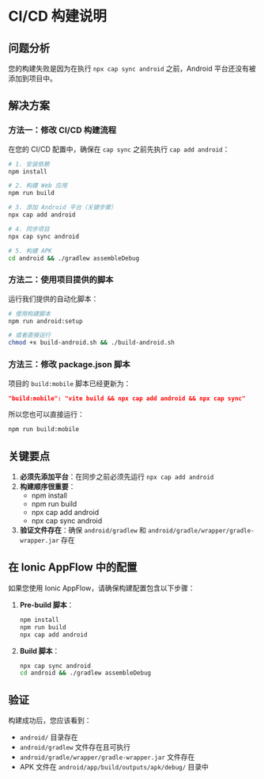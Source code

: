 # CI/CD 构建说明

## 问题分析

您的构建失败是因为在执行 `npx cap sync android` 之前，Android 平台还没有被添加到项目中。

## 解决方案

### 方法一：修改 CI/CD 构建流程

在您的 CI/CD 配置中，确保在 `cap sync` 之前先执行 `cap add android`：

```bash
# 1. 安装依赖
npm install

# 2. 构建 Web 应用
npm run build

# 3. 添加 Android 平台（关键步骤）
npx cap add android

# 4. 同步项目
npx cap sync android

# 5. 构建 APK
cd android && ./gradlew assembleDebug
```

### 方法二：使用项目提供的脚本

运行我们提供的自动化脚本：

```bash
# 使用构建脚本
npm run android:setup

# 或者直接运行
chmod +x build-android.sh && ./build-android.sh
```

### 方法三：修改 package.json 脚本

项目的 `build:mobile` 脚本已经更新为：

```json
"build:mobile": "vite build && npx cap add android && npx cap sync"
```

所以您也可以直接运行：

```bash
npm run build:mobile
```

## 关键要点

1. **必须先添加平台**：在同步之前必须先运行 `npx cap add android`
2. **构建顺序很重要**：
   - npm install
   - npm run build
   - npx cap add android
   - npx cap sync android
3. **验证文件存在**：确保 `android/gradlew` 和 `android/gradle/wrapper/gradle-wrapper.jar` 存在

## 在 Ionic AppFlow 中的配置

如果您使用 Ionic AppFlow，请确保构建配置包含以下步骤：

1. **Pre-build 脚本**：
   ```bash
   npm install
   npm run build
   npx cap add android
   ```

2. **Build 脚本**：
   ```bash
   npx cap sync android
   cd android && ./gradlew assembleDebug
   ```

## 验证

构建成功后，您应该看到：
- `android/` 目录存在
- `android/gradlew` 文件存在且可执行
- `android/gradle/wrapper/gradle-wrapper.jar` 文件存在
- APK 文件在 `android/app/build/outputs/apk/debug/` 目录中
